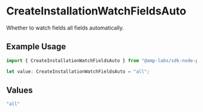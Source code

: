 # CreateInstallationWatchFieldsAuto

Whether to watch fields all fields automatically.

## Example Usage

```typescript
import { CreateInstallationWatchFieldsAuto } from "@amp-labs/sdk-node-platform/models/operations";

let value: CreateInstallationWatchFieldsAuto = "all";
```

## Values

```typescript
"all"
```